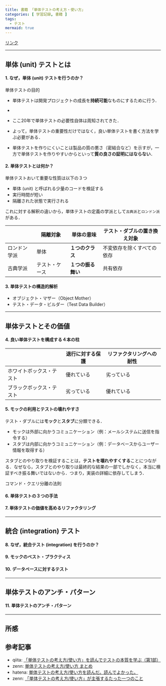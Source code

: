 ```yaml
---
title: 書籍 「単体テストの考え方・使い方」
categories: [ 学習記録, 書籍 ]
tags:
  - テスト
mermaid: true
---
```


[リンク](https://book.mynavi.jp/ec/products/detail/id=134252)


---

## 単体 (unit) テストとは

#### 1. なぜ，単体 (unit) テストを行うのか？

単体テストの目的
- 単体テストは開発プロジェクトの成長を**持続可能**なものにするために行う．
- 
- ここ20年で単体テストの必要性自体は周知されてきた．

- よって，単体テストの重要性だけではなく，良い単体テストを書く方法を学ぶ必要がある．

- 単体テストを作りにくいことは製品の質の悪さ（密結合など）を示すが，一方で単体テストを作りやすいからといって**質の良さの証明にはならない**．



#### 2. 単体テストとは何か？

単体テストおいて重要な性質は以下の３つ
- 単体 (unit) と呼ばれる少量のコードを検証する
- 実行時間が短い
- 隔離された状態で実行される

これに対する解釈の違いから，単体テストの定義の学派として`古典派`と`ロンドン派`がある．

|              | 隔離対象       | 単体の意味         | テスト・ダブルの置き換え対象 |
| ------------ | -------------- | ------------------ | ---------------------------- |
| ロンドン学派 | 単体           | **１つのクラス**   | 不変依存を除くすべての依存   |
| 古典学派     | テスト・ケース | **１つの振る舞い** | 共有依存                     |





#### 3. 単体テストの構造的解析


  - オブジェクト・マザー（Object Mother）
  - テスト・データ・ビルダー（Test Data Builder）

---

## 単体テストとその価値

#### 4. 良い単体テストを構成する４本の柱 


|                          | 退行に対する保護 | リファクタリングへの耐性 |
| ------------------------ | ---------------- | ------------------------ |
| ホワイトボックス・テスト | 優れている       | 劣っている               |
| ブラックボックス・テスト | 劣っている       | 優れている               |

#### 5. モックの利用とテストの壊れやすさ

テスト・ダブルには**モック**と**スタブ**に分類できる．
  - モックは外部に向かうコミュニケーション（例：メールシステムに送信を指令する）
  - スタブは内部に向かうコミュニケーション（例：データベースからユーザー情報を取得する）
  
スタブとのやり取りを検証することは，**テストを壊れやすくする**ことにつながる．なぜなら，スタブとのやり取りは最終的な結果の一部でしかなく，本当に検証すべき振る舞いではないから．つまり，実装の詳細に依存してしまう．

コマンド・クエリ分離の法則



#### 6. 単体テストの３つの手法

#### 7. 単体テストの価値を高めるリファクタリング

---

## 統合 (integration) テスト

#### 8. なぜ，統合テスト (integration) を行うのか？ 

#### 9. モックのベスト・プラクティス

#### 10. データベースに対するテスト

---

## 単体テストのアンチ・パターン

#### 11. 単体テストのアンチ・パターン

--- 

## 所感


## 参考記事

- qiita: [「単体テストの考え方/使い方」を読んでテストの本質を学ぶ（第1部）](https://qiita.com/mokio/items/95e962c59a142978bcb2)
- zenn: [単体テストの考え方/使い方 まとめ](https://zenn.dev/yudai64/articles/c1f7fba3c93536)
- hatena: [単体テストの考え方/使い方を読んだ。読んでよかった。](https://bufferings.hatenablog.com/entry/2024/08/02/010813)
- zenn: [「単体テストの考え方/使い方」が主張するたった一つのこと](https://zenn.dev/openlogi/articles/unit-test-principles)